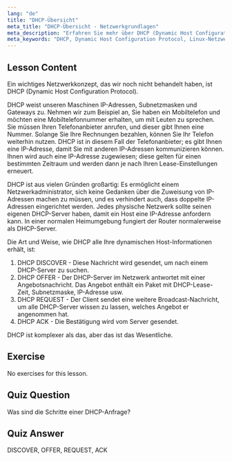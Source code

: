 ```yaml
---
lang: "de"
title: "DHCP-Übersicht"
meta_title: "DHCP-Übersicht - Netzwerkgrundlagen"
meta_description: "Erfahren Sie mehr über DHCP (Dynamic Host Configuration Protocol) in Linux. Verstehen Sie, wie DHCP IP-Adressen zuweist und seinen vierstufigen Prozess. Beginnen Sie Ihre Linux-Netzwerkreise!"
meta_keywords: "DHCP, Dynamic Host Configuration Protocol, Linux-Netzwerk, IP-Adresse, DHCP-Tutorial, Anfänger, Leitfaden"
---
```


## Lesson Content

Ein wichtiges Netzwerkkonzept, das wir noch nicht behandelt haben, ist DHCP (Dynamic Host Configuration Protocol).

DHCP weist unseren Maschinen IP-Adressen, Subnetzmasken und Gateways zu. Nehmen wir zum Beispiel an, Sie haben ein Mobiltelefon und möchten eine Mobiltelefonnummer erhalten, um mit Leuten zu sprechen. Sie müssen Ihren Telefonanbieter anrufen, und dieser gibt Ihnen eine Nummer. Solange Sie Ihre Rechnungen bezahlen, können Sie Ihr Telefon weiterhin nutzen. DHCP ist in diesem Fall der Telefonanbieter; es gibt Ihnen eine IP-Adresse, damit Sie mit anderen IP-Adressen kommunizieren können. Ihnen wird auch eine IP-Adresse zugewiesen; diese gelten für einen bestimmten Zeitraum und werden dann je nach Ihren Lease-Einstellungen erneuert.

DHCP ist aus vielen Gründen großartig: Es ermöglicht einem Netzwerkadministrator, sich keine Gedanken über die Zuweisung von IP-Adressen machen zu müssen, und es verhindert auch, dass doppelte IP-Adressen eingerichtet werden. Jedes physische Netzwerk sollte seinen eigenen DHCP-Server haben, damit ein Host eine IP-Adresse anfordern kann. In einer normalen Heimumgebung fungiert der Router normalerweise als DHCP-Server.

Die Art und Weise, wie DHCP alle Ihre dynamischen Host-Informationen erhält, ist:

1. DHCP DISCOVER - Diese Nachricht wird gesendet, um nach einem DHCP-Server zu suchen.
2. DHCP OFFER - Der DHCP-Server im Netzwerk antwortet mit einer Angebotsnachricht. Das Angebot enthält ein Paket mit DHCP-Lease-Zeit, Subnetzmaske, IP-Adresse usw.
3. DHCP REQUEST - Der Client sendet eine weitere Broadcast-Nachricht, um alle DHCP-Server wissen zu lassen, welches Angebot er angenommen hat.
4. DHCP ACK - Die Bestätigung wird vom Server gesendet.

DHCP ist komplexer als das, aber das ist das Wesentliche.

## Exercise

No exercises for this lesson.

## Quiz Question

Was sind die Schritte einer DHCP-Anfrage?

## Quiz Answer

DISCOVER, OFFER, REQUEST, ACK
